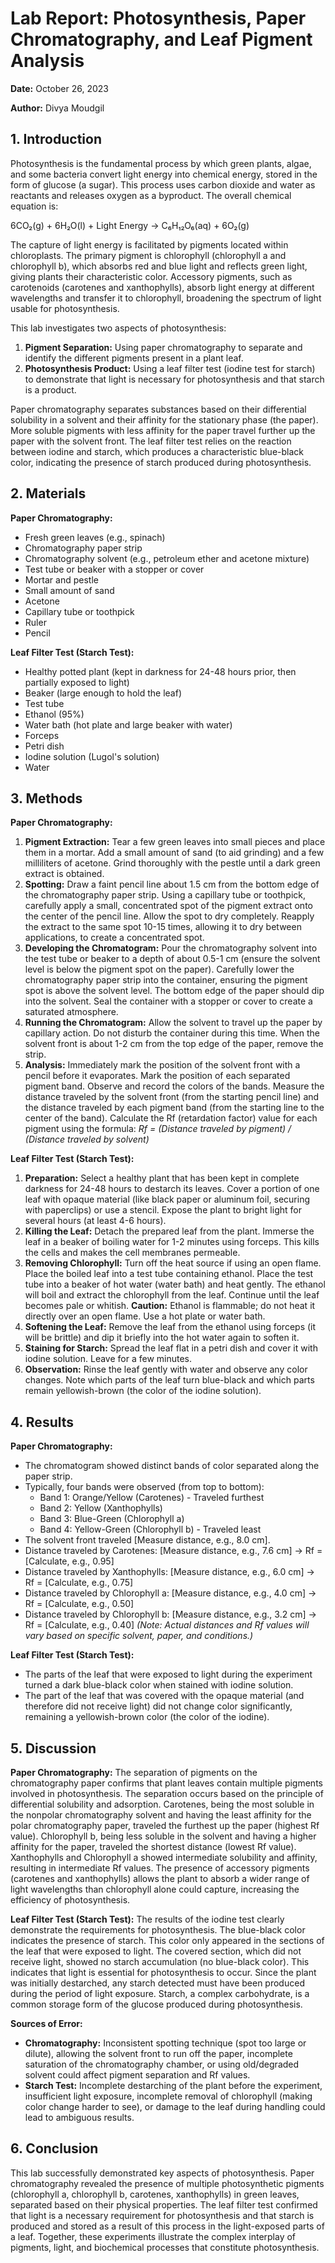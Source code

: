 # Lab Report: Photosynthesis, Paper Chromatography, and Leaf Pigment Analysis

**Date:** October 26, 2023

**Author:** Divya Moudgil

## 1. Introduction

Photosynthesis is the fundamental process by which green plants, algae, and some bacteria convert light energy into chemical energy, stored in the form of glucose (a sugar). This process uses carbon dioxide and water as reactants and releases oxygen as a byproduct. The overall chemical equation is:

6CO₂(g) + 6H₂O(l) + Light Energy → C₆H₁₂O₆(aq) + 6O₂(g)

The capture of light energy is facilitated by pigments located within chloroplasts. The primary pigment is chlorophyll (chlorophyll a and chlorophyll b), which absorbs red and blue light and reflects green light, giving plants their characteristic color. Accessory pigments, such as carotenoids (carotenes and xanthophylls), absorb light energy at different wavelengths and transfer it to chlorophyll, broadening the spectrum of light usable for photosynthesis.

This lab investigates two aspects of photosynthesis:

1.  **Pigment Separation:** Using paper chromatography to separate and identify the different pigments present in a plant leaf.
2.  **Photosynthesis Product:** Using a leaf filter test (iodine test for starch) to demonstrate that light is necessary for photosynthesis and that starch is a product.

Paper chromatography separates substances based on their differential solubility in a solvent and their affinity for the stationary phase (the paper). More soluble pigments with less affinity for the paper travel further up the paper with the solvent front. The leaf filter test relies on the reaction between iodine and starch, which produces a characteristic blue-black color, indicating the presence of starch produced during photosynthesis.

## 2. Materials

**Paper Chromatography:**

- Fresh green leaves (e.g., spinach)
- Chromatography paper strip
- Chromatography solvent (e.g., petroleum ether and acetone mixture)
- Test tube or beaker with a stopper or cover
- Mortar and pestle
- Small amount of sand
- Acetone
- Capillary tube or toothpick
- Ruler
- Pencil

**Leaf Filter Test (Starch Test):**

- Healthy potted plant (kept in darkness for 24-48 hours prior, then partially exposed to light)
- Beaker (large enough to hold the leaf)
- Test tube
- Ethanol (95%)
- Water bath (hot plate and large beaker with water)
- Forceps
- Petri dish
- Iodine solution (Lugol's solution)
- Water

## 3. Methods

**Paper Chromatography:**

1.  **Pigment Extraction:** Tear a few green leaves into small pieces and place them in a mortar. Add a small amount of sand (to aid grinding) and a few milliliters of acetone. Grind thoroughly with the pestle until a dark green extract is obtained.
2.  **Spotting:** Draw a faint pencil line about 1.5 cm from the bottom edge of the chromatography paper strip. Using a capillary tube or toothpick, carefully apply a small, concentrated spot of the pigment extract onto the center of the pencil line. Allow the spot to dry completely. Reapply the extract to the same spot 10-15 times, allowing it to dry between applications, to create a concentrated spot.
3.  **Developing the Chromatogram:** Pour the chromatography solvent into the test tube or beaker to a depth of about 0.5-1 cm (ensure the solvent level is below the pigment spot on the paper). Carefully lower the chromatography paper strip into the container, ensuring the pigment spot is above the solvent level. The bottom edge of the paper should dip into the solvent. Seal the container with a stopper or cover to create a saturated atmosphere.
4.  **Running the Chromatogram:** Allow the solvent to travel up the paper by capillary action. Do not disturb the container during this time. When the solvent front is about 1-2 cm from the top edge of the paper, remove the strip.
5.  **Analysis:** Immediately mark the position of the solvent front with a pencil before it evaporates. Mark the position of each separated pigment band. Observe and record the colors of the bands. Measure the distance traveled by the solvent front (from the starting pencil line) and the distance traveled by each pigment band (from the starting line to the center of the band). Calculate the Rf (retardation factor) value for each pigment using the formula:
    _Rf = (Distance traveled by pigment) / (Distance traveled by solvent)_

**Leaf Filter Test (Starch Test):**

1.  **Preparation:** Select a healthy plant that has been kept in complete darkness for 24-48 hours to destarch its leaves. Cover a portion of one leaf with opaque material (like black paper or aluminum foil, securing with paperclips) or use a stencil. Expose the plant to bright light for several hours (at least 4-6 hours).
2.  **Killing the Leaf:** Detach the prepared leaf from the plant. Immerse the leaf in a beaker of boiling water for 1-2 minutes using forceps. This kills the cells and makes the cell membranes permeable.
3.  **Removing Chlorophyll:** Turn off the heat source if using an open flame. Place the boiled leaf into a test tube containing ethanol. Place the test tube into a beaker of hot water (water bath) and heat gently. The ethanol will boil and extract the chlorophyll from the leaf. Continue until the leaf becomes pale or whitish. **Caution:** Ethanol is flammable; do not heat it directly over an open flame. Use a hot plate or water bath.
4.  **Softening the Leaf:** Remove the leaf from the ethanol using forceps (it will be brittle) and dip it briefly into the hot water again to soften it.
5.  **Staining for Starch:** Spread the leaf flat in a petri dish and cover it with iodine solution. Leave for a few minutes.
6.  **Observation:** Rinse the leaf gently with water and observe any color changes. Note which parts of the leaf turn blue-black and which parts remain yellowish-brown (the color of the iodine solution).

## 4. Results

**Paper Chromatography:**

- The chromatogram showed distinct bands of color separated along the paper strip.
- Typically, four bands were observed (from top to bottom):
  - Band 1: Orange/Yellow (Carotenes) - Traveled furthest
  - Band 2: Yellow (Xanthophylls)
  - Band 3: Blue-Green (Chlorophyll a)
  - Band 4: Yellow-Green (Chlorophyll b) - Traveled least
- The solvent front traveled [Measure distance, e.g., 8.0 cm].
- Distance traveled by Carotenes: [Measure distance, e.g., 7.6 cm] -> Rf = [Calculate, e.g., 0.95]
- Distance traveled by Xanthophylls: [Measure distance, e.g., 6.0 cm] -> Rf = [Calculate, e.g., 0.75]
- Distance traveled by Chlorophyll a: [Measure distance, e.g., 4.0 cm] -> Rf = [Calculate, e.g., 0.50]
- Distance traveled by Chlorophyll b: [Measure distance, e.g., 3.2 cm] -> Rf = [Calculate, e.g., 0.40]
  _(Note: Actual distances and Rf values will vary based on specific solvent, paper, and conditions.)_

**Leaf Filter Test (Starch Test):**

- The parts of the leaf that were exposed to light during the experiment turned a dark blue-black color when stained with iodine solution.
- The part of the leaf that was covered with the opaque material (and therefore did not receive light) did not change color significantly, remaining a yellowish-brown color (the color of the iodine).

## 5. Discussion

**Paper Chromatography:**
The separation of pigments on the chromatography paper confirms that plant leaves contain multiple pigments involved in photosynthesis. The separation occurs based on the principle of differential solubility and adsorption. Carotenes, being the most soluble in the nonpolar chromatography solvent and having the least affinity for the polar chromatography paper, traveled the furthest up the paper (highest Rf value). Chlorophyll b, being less soluble in the solvent and having a higher affinity for the paper, traveled the shortest distance (lowest Rf value). Xanthophylls and Chlorophyll a showed intermediate solubility and affinity, resulting in intermediate Rf values. The presence of accessory pigments (carotenes and xanthophylls) allows the plant to absorb a wider range of light wavelengths than chlorophyll alone could capture, increasing the efficiency of photosynthesis.

**Leaf Filter Test (Starch Test):**
The results of the iodine test clearly demonstrate the requirements for photosynthesis. The blue-black color indicates the presence of starch. This color only appeared in the sections of the leaf that were exposed to light. The covered section, which did not receive light, showed no starch accumulation (no blue-black color). This indicates that light is essential for photosynthesis to occur. Since the plant was initially destarched, any starch detected must have been produced during the period of light exposure. Starch, a complex carbohydrate, is a common storage form of the glucose produced during photosynthesis.

**Sources of Error:**

- **Chromatography:** Inconsistent spotting technique (spot too large or dilute), allowing the solvent front to run off the paper, incomplete saturation of the chromatography chamber, or using old/degraded solvent could affect pigment separation and Rf values.
- **Starch Test:** Incomplete destarching of the plant before the experiment, insufficient light exposure, incomplete removal of chlorophyll (making color change harder to see), or damage to the leaf during handling could lead to ambiguous results.

## 6. Conclusion

This lab successfully demonstrated key aspects of photosynthesis. Paper chromatography revealed the presence of multiple photosynthetic pigments (chlorophyll a, chlorophyll b, carotenes, xanthophylls) in green leaves, separated based on their physical properties. The leaf filter test confirmed that light is a necessary requirement for photosynthesis and that starch is produced and stored as a result of this process in the light-exposed parts of a leaf. Together, these experiments illustrate the complex interplay of pigments, light, and biochemical processes that constitute photosynthesis.
